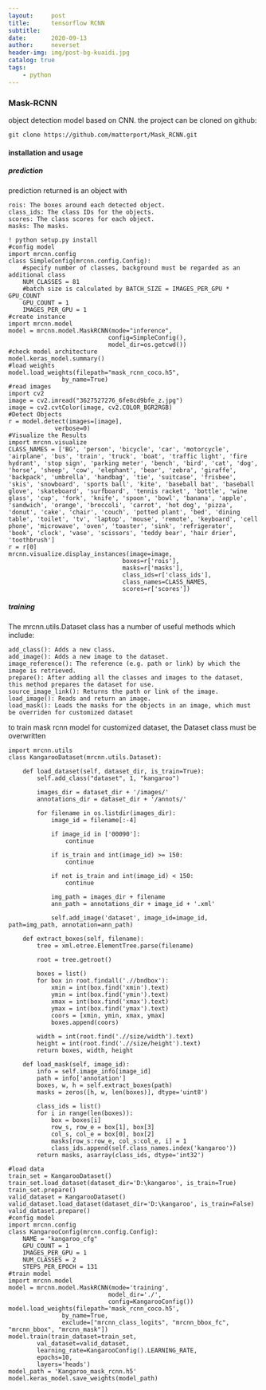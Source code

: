 ```yaml
---
layout:     post
title:      tensorflow RCNN
subtitle:   
date:       2020-09-13
author:     neverset
header-img: img/post-bg-kuaidi.jpg
catalog: true
tags:
    - python
---
```


### Mask-RCNN
object detection model based on CNN. the project can be cloned on github: 

    git clone https://github.com/matterport/Mask_RCNN.git

#### installation and usage

##### prediction
prediction returned is an object with

    rois: The boxes around each detected object.
    class_ids: The class IDs for the objects.
    scores: The class scores for each object.
    masks: The masks.

    ! python setup.py install
    #config model
    import mrcnn.config
    class SimpleConfig(mrcnn.config.Config):
        #specify number of classes, background must be regarded as an additional class
        NUM_CLASSES = 81
        #batch size is calculated by BATCH_SIZE = IMAGES_PER_GPU * GPU_COUNT
        GPU_COUNT = 1
        IMAGES_PER_GPU = 1
    #create instance
    import mrcnn.model
    model = mrcnn.model.MaskRCNN(mode="inference", 
                                config=SimpleConfig(),
                                model_dir=os.getcwd())
    #check model architecture
    model.keras_model.summary()
    #load weights
    model.load_weights(filepath="mask_rcnn_coco.h5", 
                   by_name=True)
    #read images
    import cv2
    image = cv2.imread("3627527276_6fe8cd9bfe_z.jpg")
    image = cv2.cvtColor(image, cv2.COLOR_BGR2RGB)
    #Detect Objects
    r = model.detect(images=[image], 
                 verbose=0)
    #Visualize the Results
    import mrcnn.visualize
    CLASS_NAMES = ['BG', 'person', 'bicycle', 'car', 'motorcycle', 'airplane', 'bus', 'train', 'truck', 'boat', 'traffic light', 'fire hydrant', 'stop sign', 'parking meter', 'bench', 'bird', 'cat', 'dog', 'horse', 'sheep', 'cow', 'elephant', 'bear', 'zebra', 'giraffe', 'backpack', 'umbrella', 'handbag', 'tie', 'suitcase', 'frisbee', 'skis', 'snowboard', 'sports ball', 'kite', 'baseball bat', 'baseball glove', 'skateboard', 'surfboard', 'tennis racket', 'bottle', 'wine glass', 'cup', 'fork', 'knife', 'spoon', 'bowl', 'banana', 'apple', 'sandwich', 'orange', 'broccoli', 'carrot', 'hot dog', 'pizza', 'donut', 'cake', 'chair', 'couch', 'potted plant', 'bed', 'dining table', 'toilet', 'tv', 'laptop', 'mouse', 'remote', 'keyboard', 'cell phone', 'microwave', 'oven', 'toaster', 'sink', 'refrigerator', 'book', 'clock', 'vase', 'scissors', 'teddy bear', 'hair drier', 'toothbrush']
    r = r[0]
    mrcnn.visualize.display_instances(image=image, 
                                    boxes=r['rois'], 
                                    masks=r['masks'], 
                                    class_ids=r['class_ids'], 
                                    class_names=CLASS_NAMES, 
                                    scores=r['scores'])

##### training
The mrcnn.utils.Dataset class has a number of useful methods which include:

    add_class(): Adds a new class.
    add_image(): Adds a new image to the dataset.
    image_reference(): The reference (e.g. path or link) by which the image is retrieved.
    prepare(): After adding all the classes and images to the dataset, this method prepares the dataset for use.
    source_image_link(): Returns the path or link of the image.
    load_image(): Reads and return an image.
    load_mask(): Loads the masks for the objects in an image, which must be overriden for customized dataset

to train mask rcnn model for customized dataset, the Dataset class must be overwritten

    import mrcnn.utils
    class KangarooDataset(mrcnn.utils.Dataset):
        
        def load_dataset(self, dataset_dir, is_train=True):
            self.add_class("dataset", 1, "kangaroo")

            images_dir = dataset_dir + '/images/'
            annotations_dir = dataset_dir + '/annots/'

            for filename in os.listdir(images_dir):
                image_id = filename[:-4]

                if image_id in ['00090']:
                    continue

                if is_train and int(image_id) >= 150:
                    continue

                if not is_train and int(image_id) < 150:
                    continue

                img_path = images_dir + filename
                ann_path = annotations_dir + image_id + '.xml'

                self.add_image('dataset', image_id=image_id, path=img_path, annotation=ann_path)

        def extract_boxes(self, filename):
            tree = xml.etree.ElementTree.parse(filename)

            root = tree.getroot()

            boxes = list()
            for box in root.findall('.//bndbox'):
                xmin = int(box.find('xmin').text)
                ymin = int(box.find('ymin').text)
                xmax = int(box.find('xmax').text)
                ymax = int(box.find('ymax').text)
                coors = [xmin, ymin, xmax, ymax]
                boxes.append(coors)

            width = int(root.find('.//size/width').text)
            height = int(root.find('.//size/height').text)
            return boxes, width, height

        def load_mask(self, image_id):
            info = self.image_info[image_id]
            path = info['annotation']
            boxes, w, h = self.extract_boxes(path)
            masks = zeros([h, w, len(boxes)], dtype='uint8')

            class_ids = list()
            for i in range(len(boxes)):
                box = boxes[i]
                row_s, row_e = box[1], box[3]
                col_s, col_e = box[0], box[2]
                masks[row_s:row_e, col_s:col_e, i] = 1
                class_ids.append(self.class_names.index('kangaroo'))
            return masks, asarray(class_ids, dtype='int32')
    
    #load data
    train_set = KangarooDataset()
    train_set.load_dataset(dataset_dir='D:\kangaroo', is_train=True)
    train_set.prepare()
    valid_dataset = KangarooDataset()
    valid_dataset.load_dataset(dataset_dir='D:\kangaroo', is_train=False)
    valid_dataset.prepare()
    #config model
    import mrcnn.config
    class KangarooConfig(mrcnn.config.Config):
        NAME = "kangaroo_cfg"
        GPU_COUNT = 1
        IMAGES_PER_GPU = 1
        NUM_CLASSES = 2
        STEPS_PER_EPOCH = 131
    #train model
    import mrcnn.model
    model = mrcnn.model.MaskRCNN(mode='training', 
                                model_dir='./', 
                                config=KangarooConfig())
    model.load_weights(filepath='mask_rcnn_coco.h5', 
                   by_name=True, 
                   exclude=["mrcnn_class_logits", "mrcnn_bbox_fc",  "mrcnn_bbox", "mrcnn_mask"])
    model.train(train_dataset=train_set, 
            val_dataset=valid_dataset, 
            learning_rate=KangarooConfig().LEARNING_RATE, 
            epochs=10, 
            layers='heads')
    model_path = 'Kangaroo_mask_rcnn.h5'
    model.keras_model.save_weights(model_path)